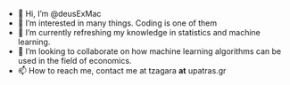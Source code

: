 - 👋 Hi, I’m @deusExMac
- 👀 I’m interested in many things. Coding is one of them
- 🌱 I’m currently refreshing my knowledge in statistics and machine learning. 
- 💞️ I’m looking to collaborate on how machine learning algorithms can be used in the field of economics.
- 📫 How to reach me, contact me at tzagara __at__ upatras.gr

<!---
deusExMac/deusExMac is a ✨ special ✨ repository because its `README.md` (this file) appears on your GitHub profile.
You can click the Preview link to take a look at your changes.
--->
